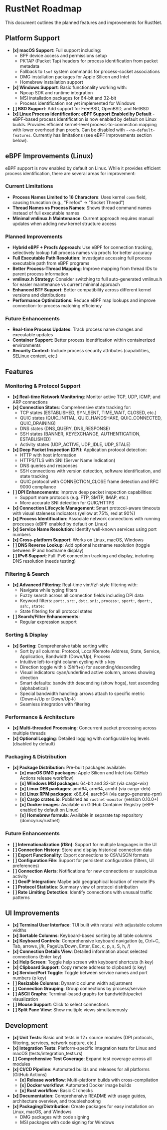 # RustNet Roadmap

This document outlines the planned features and improvements for RustNet.

## Platform Support

- **[x] macOS Support**: Full support including:
  - BPF device access and permissions setup
  - PKTAP (Packet Tap) headers for process identification from packet metadata
  - Fallback to `lsof` system commands for process-socket associations
  - DMG installation packages for Apple Silicon and Intel
  - Homebrew installation support
- **[x] Windows Support**: Basic functionality working with:
  - Npcap SDK and runtime integration
  - MSI installation packages for 64-bit and 32-bit
  - Process identification not yet implemented for Windows
- **[ ] BSD Support**: Add support for FreeBSD, OpenBSD, and NetBSD
- **[x] Linux Process Identification**: **eBPF Support Enabled by Default** - eBPF-based process identification is now enabled by default on Linux builds. Provides efficient kernel-level process-to-connection mapping with lower overhead than procfs. Can be disabled with `--no-default-features`. Currently has limitations (see eBPF Improvements section below).

## eBPF Improvements (Linux)

eBPF support is now enabled by default on Linux. While it provides efficient process identification, there are several areas for improvement:

### Current Limitations
- **Process Names Limited to 16 Characters**: Uses kernel `comm` field, causing truncation (e.g., "Firefox" → "Socket Thread")
- **Thread Names vs Process Names**: Shows thread command names instead of full executable names
- **Minimal vmlinux.h Maintenance**: Current approach requires manual updates when adding new kernel structure access

### Planned Improvements
- **Hybrid eBPF + Procfs Approach**: Use eBPF for connection tracking, selectively lookup full process names via procfs for better accuracy
- **Full Executable Path Resolution**: Investigate accessing full process executable path from eBPF programs
- **Better Process-Thread Mapping**: Improve mapping from thread IDs to parent process information
- **vmlinux.h Strategy**: Consider switching to full auto-generated vmlinux.h for easier maintenance vs current minimal approach
- **Enhanced BTF Support**: Better compatibility across different kernel versions and distributions
- **Performance Optimizations**: Reduce eBPF map lookups and improve connection-to-process matching efficiency

### Future Enhancements
- **Real-time Process Updates**: Track process name changes and executable updates
- **Container Support**: Better process identification within containerized environments
- **Security Context**: Include process security attributes (capabilities, SELinux context, etc.)

## Features

### Monitoring & Protocol Support

- **[x] Real-time Network Monitoring**: Monitor active TCP, UDP, ICMP, and ARP connections
- **[x] Connection States**: Comprehensive state tracking for:
  - TCP states (ESTABLISHED, SYN_SENT, TIME_WAIT, CLOSED, etc.)
  - QUIC states (QUIC_INITIAL, QUIC_HANDSHAKE, QUIC_CONNECTED, QUIC_DRAINING)
  - DNS states (DNS_QUERY, DNS_RESPONSE)
  - SSH states (BANNER, KEYEXCHANGE, AUTHENTICATION, ESTABLISHED)
  - Activity states (UDP_ACTIVE, UDP_IDLE, UDP_STALE)
- **[x] Deep Packet Inspection (DPI)**: Application protocol detection:
  - HTTP with host information
  - HTTPS/TLS with SNI (Server Name Indication)
  - DNS queries and responses
  - SSH connections with version detection, software identification, and state tracking
  - QUIC protocol with CONNECTION_CLOSE frame detection and RFC 9000 compliance
- **[ ] DPI Enhancements**: Improve deep packet inspection capabilities:
  - Support more protocols (e.g. FTP, SMTP, IMAP, etc.)
  - More accurate SNI detection for QUIC/HTTPS
- **[x] Connection Lifecycle Management**: Smart protocol-aware timeouts with visual staleness indicators (yellow at 75%, red at 90%)
- **[x] Process Identification**: Associate network connections with running processes (eBPF enabled by default on Linux)
- **[x] Service Name Resolution**: Identify well-known services using port numbers
- **[x] Cross-platform Support**: Works on Linux, macOS, Windows
- **[ ] DNS Reverse Lookup**: Add optional hostname resolution (toggle between IP and hostname display)
- **[ ] IPv6 Support**: Full IPv6 connection tracking and display, including DNS resolution (needs testing)

### Filtering & Search

- **[x] Advanced Filtering**: Real-time vim/fzf-style filtering with:
  - Navigate while typing filters
  - Fuzzy search across all connection fields including DPI data
  - Keyword filters: `port:`, `src:`, `dst:`, `sni:`, `process:`, `sport:`, `dport:`, `ssh:`, `state:`
  - State filtering for all protocol states
- **[ ] Search/Filter Enhancements**:
  - Regular expression support

### Sorting & Display

- **[x] Sorting**: Comprehensive table sorting with:
  - Sort by all columns: Protocol, Local/Remote Address, State, Service, Application, Bandwidth (Down/Up), Process
  - Intuitive left-to-right column cycling with `s` key
  - Direction toggle with `S` (Shift+s) for ascending/descending
  - Visual indicators: cyan/underlined active column, arrows showing direction
  - Smart defaults: bandwidth descending (show hogs), text ascending (alphabetical)
  - Special bandwidth handling: arrows attach to specific metric (Down↓/Up or Down/Up↓)
  - Seamless integration with filtering

### Performance & Architecture

- **[x] Multi-threaded Processing**: Concurrent packet processing across multiple threads
- **[x] Optional Logging**: Detailed logging with configurable log levels (disabled by default)

### Packaging & Distribution

- **[x] Package Distribution**: Pre-built packages available:
  - **[x] macOS DMG packages**: Apple Silicon and Intel (via GitHub Actions release workflow)
  - **[x] Windows MSI packages**: 64-bit and 32-bit (via cargo-wix)
  - **[x] Linux DEB packages**: amd64, arm64, armhf (via cargo-deb)
  - **[x] Linux RPM packages**: x86_64, aarch64 (via cargo-generate-rpm)
  - **[x] Cargo crates.io**: Published as `rustnet-monitor` (version 0.10.0+)
  - **[x] Docker images**: Available on GitHub Container Registry (eBPF enabled by default on Linux)
  - **[x] Homebrew formula**: Available in separate tap repository (domcyrus/rustnet)

### Future Enhancements

- **[ ] Internationalization (i18n)**: Support for multiple languages in the UI
- **[ ] Connection History**: Store and display historical connection data
- **[ ] Export Functionality**: Export connections to CSV/JSON formats
- **[ ] Configuration File**: Support for persistent configuration (filters, UI preferences)
- **[ ] Connection Alerts**: Notifications for new connections or suspicious activity
- **[ ] GeoIP Integration**: Maybe add geographical location of remote IPs
- **[ ] Protocol Statistics**: Summary view of protocol distribution
- **[ ] Rate Limiting Detection**: Identify connections with unusual traffic patterns

## UI Improvements

- **[x] Terminal User Interface**: TUI built with ratatui with adjustable column widths
- **[x] Sortable Columns**: Keyboard-based sorting by all table columns
- **[x] Keyboard Controls**: Comprehensive keyboard navigation (q, Ctrl+C, Tab, arrows, j/k, PageUp/Down, Enter, Esc, c, p, s, S, h, /)
- **[x] Connection Details View**: Detailed information about selected connections (Enter key)
- **[x] Help Screen**: Toggle help screen with keyboard shortcuts (h key)
- **[x] Clipboard Support**: Copy remote address to clipboard (c key)
- **[x] Service/Port Toggle**: Toggle between service names and port numbers (p key)
- **[ ] Resizable Columns**: Dynamic column width adjustment
- **[ ] Connection Grouping**: Group connections by process/service
- **[ ] ASCII Graphs**: Terminal-based graphs for bandwidth/packet visualization
- **[ ] Mouse Support**: Click to select connections
- **[ ] Split Pane View**: Show multiple views simultaneously

## Development

- **[x] Unit Tests**: Basic unit tests in 12+ source modules (DPI protocols, filtering, services, network capture, etc.)
- **[x] Integration Tests**: Platform-specific integration tests for Linux and macOS (tests/integration_tests.rs)
- **[ ] Comprehensive Test Coverage**: Expand test coverage across all modules
- **[x] CI/CD Pipeline**: Automated builds and releases for all platforms (GitHub Actions)
  - **[x] Release workflow**: Multi-platform builds with cross-compilation
  - **[x] Docker workflow**: Automated Docker image builds
  - **[x] Rust workflow**: Basic CI checks
- **[x] Documentation**: Comprehensive README with usage guides, architecture overview, and troubleshooting
- **[x] Packaging/Distribution**: Create packages for easy installation on Linux, macOS, and Windows
  - DMG packages with code signing
  - MSI packages with code signing for Windows
